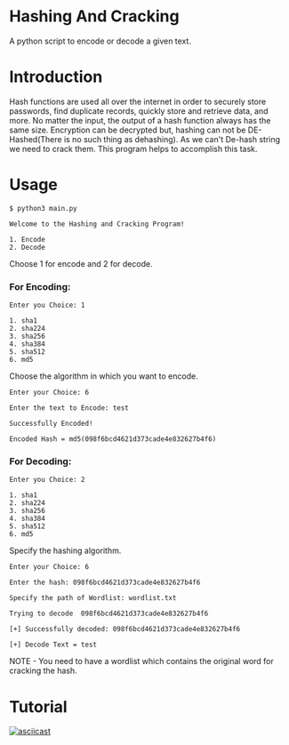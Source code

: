 # Hashing And Cracking
A python script to encode or decode a given text.

# Introduction #
Hash functions are used all over the internet in order to securely store passwords, find duplicate records, quickly store and retrieve data, and more. No matter the input, the output of a hash function always has the same size. Encryption can be decrypted but, hashing can not be DE-Hashed(There is no such thing as dehashing). As we can't De-hash string we need to crack them. This program helps to accomplish this task.
# Usage #
```
$ python3 main.py

Welcome to the Hashing and Cracking Program!

1. Encode 
2. Decode
```
Choose 1 for encode and 2 for decode.

### For Encoding: ###
```
Enter you Choice: 1

1. sha1 
2. sha224 
3. sha256 
4. sha384 
5. sha512 
6. md5
```
Choose the algorithm in which you want to encode.

```
Enter your Choice: 6

Enter the text to Encode: test

Successfully Encoded!

Encoded Hash = md5(098f6bcd4621d373cade4e832627b4f6)
```

### For Decoding: ###
```
Enter you Choice: 2

1. sha1 
2. sha224 
3. sha256 
4. sha384 
5. sha512 
6. md5
```
Specify the hashing algorithm.

```
Enter your Choice: 6

Enter the hash: 098f6bcd4621d373cade4e832627b4f6

Specify the path of Wordlist: wordlist.txt

Trying to decode  098f6bcd4621d373cade4e832627b4f6

[+] Successfully decoded: 098f6bcd4621d373cade4e832627b4f6

[+] Decode Text = test
```
NOTE - You need to have a wordlist which contains the original word for cracking the hash.
# Tutorial #
[![asciicast](https://asciinema.org/a/pWs3dBXzP3OktVzqrC3QjepU4.png)](https://asciinema.org/a/pWs3dBXzP3OktVzqrC3QjepU4)

